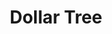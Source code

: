 ---
title: "Dollar Tree"
url: /los-angeles/dollar-tree-west-washington-boulevard/
shop: Kramladen
---